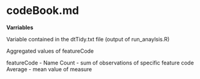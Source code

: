 codeBook.md
==============

**Varriables**

Variable contained in the dtTidy.txt file (output of run_anaylsis.R)

Aggregated values of featureCode

featureCode - Name
Count - sum of observations of specific feature code
Average - mean value of measure

